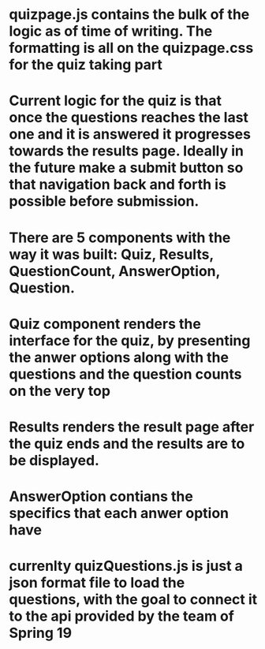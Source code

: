 # quizpage.js contains the bulk of the logic as of time of writing. The formatting is all on the quizpage.css for the quiz taking part

# Current logic for the quiz is that once the questions reaches the last one and it is answered it progresses towards the results page. Ideally in the future make a submit button so that navigation back and forth is possible before submission. 

# There are  5 components with the way it was built: Quiz, Results, QuestionCount, AnswerOption, Question.

# Quiz component renders the interface for the quiz, by presenting the anwer options along with the questions and the question counts on the very top

# Results renders the result page after the quiz ends and the results are to be displayed.

# AnswerOption contians the specifics that each anwer option have 

# currenlty quizQuestions.js is just a json format file to load the questions, with the goal to connect it to the api provided by the team of Spring 19
